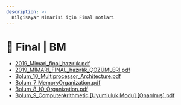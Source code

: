 ```yaml
---
description: >-
  Bilgisayar Mimarisi için Final notları
---
```


# 📅 Final \| BM

<!--YPackage.YGitbookIntegration-tarafından-otomatik-oluşturulmuştur-->

- [2019_Mimari_final_hazırlık.pdf](2019_Mimari_final_haz%C4%B1rl%C4%B1k.pdf)
- [2019_MİMARİ_FİNAL_hazırlık_ÇÖZÜMLERİ.pdf](2019_M%C4%B0MAR%C4%B0_F%C4%B0NAL_haz%C4%B1rl%C4%B1k_%C3%87%C3%96Z%C3%9CMLER%C4%B0.pdf)
- [Bolum_10_Multiprocessor_Architecture.pdf](Bolum_10_Multiprocessor_Architecture.pdf)
- [Bolum_7_MemoryOrganization.pdf](Bolum_7_MemoryOrganization.pdf)
- [Bolum_8_IO_Organization.pdf](Bolum_8_IO_Organization.pdf)
- [Bolum_9_ComputerArithmetic [Uyumluluk Modu] [Onarılmış].pdf](Bolum_9_ComputerArithmetic%20%5BUyumluluk%20Modu%5D%20%5BOnar%C4%B1lm%C4%B1%C5%9F%5D.pdf)

<!--YPackage.YGitbookIntegration-tarafından-otomatik-oluşturulmuştur-->
